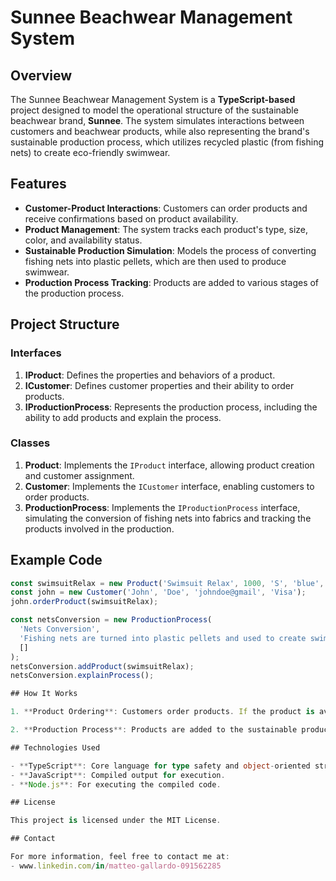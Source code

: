 # **Sunnee Beachwear Management System**

## Overview

The Sunnee Beachwear Management System is a **TypeScript-based** project designed to model the operational structure of the sustainable beachwear brand, **Sunnee**. The system simulates interactions between customers and beachwear products, while also representing the brand's sustainable production process, which utilizes recycled plastic (from fishing nets) to create eco-friendly swimwear.

## Features

- **Customer-Product Interactions**: Customers can order products and receive confirmations based on product availability.
- **Product Management**: The system tracks each product's type, size, color, and availability status.
- **Sustainable Production Simulation**: Models the process of converting fishing nets into plastic pellets, which are then used to produce swimwear.
- **Production Process Tracking**: Products are added to various stages of the production process.

## Project Structure

### Interfaces

1. **IProduct**: Defines the properties and behaviors of a product.
2. **ICustomer**: Defines customer properties and their ability to order products.
3. **IProductionProcess**: Represents the production process, including the ability to add products and explain the process.

### Classes

1. **Product**: Implements the `IProduct` interface, allowing product creation and customer assignment.
2. **Customer**: Implements the `ICustomer` interface, enabling customers to order products.
3. **ProductionProcess**: Implements the `IProductionProcess` interface, simulating the conversion of fishing nets into fabrics and tracking the products involved in the production.

## Example Code

```typescript
const swimsuitRelax = new Product('Swimsuit Relax', 1000, 'S', 'blue', true);
const john = new Customer('John', 'Doe', 'johndoe@gmail', 'Visa');
john.orderProduct(swimsuitRelax);

const netsConversion = new ProductionProcess(
  'Nets Conversion',
  'Fishing nets are turned into plastic pellets and used to create swimwear.',
  []
);
netsConversion.addProduct(swimsuitRelax);
netsConversion.explainProcess();

## How It Works

1. **Product Ordering**: Customers order products. If the product is available, it is assigned to the customer; if not, the system informs the customer that the product is out of stock.

2. **Production Process**: Products are added to the sustainable production process, where fishing nets are recycled into materials for beachwear.

## Technologies Used

- **TypeScript**: Core language for type safety and object-oriented structure.
- **JavaScript**: Compiled output for execution.
- **Node.js**: For executing the compiled code.

## License

This project is licensed under the MIT License.

## Contact

For more information, feel free to contact me at:
- www.linkedin.com/in/matteo-gallardo-091562285

```
